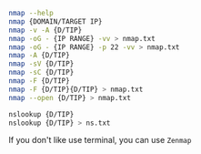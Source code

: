 ```bash
nmap --help
nmap {DOMAIN/TARGET IP}
nmap -v -A {D/TIP}
nmap -oG - {IP RANGE} -vv > nmap.txt
nmap -oG - {IP RANGE} -p 22 -vv > nmap.txt
nmap -A {D/TIP}
nmap -sV {D/TIP}
nmap -sC {D/TIP}
nmap -F {D/TIP}
nmap -F {D/TIP}{D/TIP} > nmap.txt
nmap --open {D/TIP} > nmap.txt

nslookup {D/TIP}
nslookup {D/TIP} > ns.txt
```
If you don't like use terminal, you can use `Zenmap`
